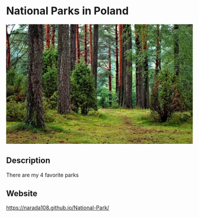 # National Parks in Poland
![forest](images/forest.jpg)
## Description
There are my 4 favorite parks
## Website
https://narada108.github.io/National-Park/
